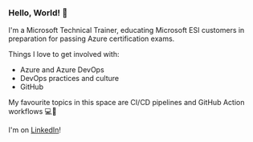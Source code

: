 ### Hello, World! 👋

I'm a Microsoft Technical Trainer, educating Microsoft ESI customers in preparation for passing Azure certification exams.

Things I love to get involved with:

- Azure and Azure DevOps
- DevOps practices and culture
- GitHub

My favourite topics in this space are CI/CD pipelines and GitHub Action workflows 💻🚀

I'm on [LinkedIn](https://www.linkedin.com/in/paul-msft/)!
